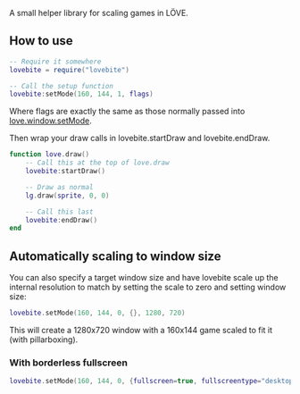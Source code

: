 A small helper library for scaling games in LÖVE.

## How to use
```lua
-- Require it somewhere
lovebite = require("lovebite")

-- Call the setup function
lovebite:setMode(160, 144, 1, flags)
```
Where flags are exactly the same as those normally passed into [love.window.setMode](https://love2d.org/wiki/love.window.setMode).

Then wrap your draw calls in lovebite.startDraw and lovebite.endDraw.

```lua
function love.draw()
    -- Call this at the top of love.draw
    lovebite:startDraw()

    -- Draw as normal
    lg.draw(sprite, 0, 0)

    -- Call this last
    lovebite:endDraw()
end
```

## Automatically scaling to window size
You can also specify a target window size and have lovebite scale up the internal resolution to match by setting the scale to zero and setting window size:

```lua
lovebite.setMode(160, 144, 0, {}, 1280, 720)
```

This will create a 1280x720 window with a 160x144 game scaled to fit it (with pillarboxing).

### With borderless fullscreen
```lua
lovebite.setMode(160, 144, 0, {fullscreen=true, fullscreentype="desktop"})
```